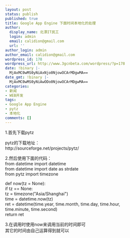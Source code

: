 ```yaml
---
layout: post
status: publish
published: true
title: Google App Engine 下面时间本地化的处理
author:
  display_name: 北漂IT民工
  login: admin
  email: calidion@gmail.com
  url: ''
author_login: admin
author_email: calidion@gmail.com
wordpress_id: 178
wordpress_url: http://www.3gcnbeta.com/wordpress/?p=178
date: !binary |-
  MjAxMC0wMS0yNiAxNjo0NjowOCArMDgwMA==
date_gmt: !binary |-
  MjAxMC0wMS0yNiAwODo0NjowOCArMDgwMA==
categories:
- 新闻
- WEB开发
tags:
- Google App Engine
- pytz
- 本地化
comments: []
---
```

<p>1.首先下载pytz </p>
<p>pytz的下载地址：<br />
http:&#47;&#47;sourceforge.net&#47;projects&#47;pytz&#47;</p>
<p>2.然后使用下面的代码：<br />
from datetime import datetime<br />
from datetime import date as strdate<br />
from pytz import timezone </p>
<p>def now(tz = None):<br />
if tz == None:<br />
tz = timezone("Asia&#47;Shanghai")<br />
time = datetime.now(tz)<br />
ret = datetime(time.year, time.month, time.day, time.hour,<br />
time.minute, time.second)<br />
return ret </p>
<p>3.在调用时使用now来调用当前的时间即可<br />
其它的时间由自己运算得到就可以</p>
